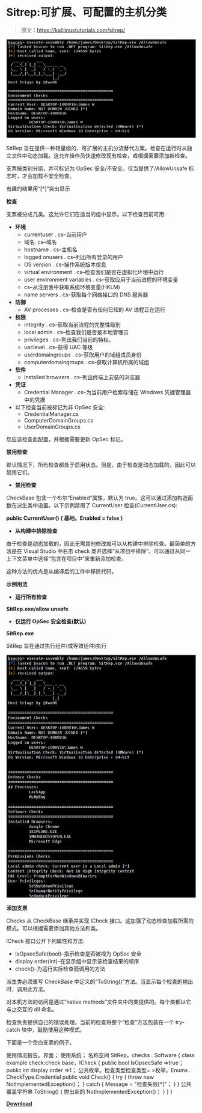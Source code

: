 # Sitrep:可扩展、可配置的主机分类

> 原文：<https://kalilinuxtutorials.com/sitrep/>

[![Sitrep : Extensible, Configurable Host Triage](img//2f33ab1d7b576fcfd42a873b38976bef.png "Sitrep : Extensible, Configurable Host Triage")](https://1.bp.blogspot.com/-B66QBTi6z-I/X23UCtuE4jI/AAAAAAAAHqI/V3RlT9rVauYfr3pT0ocNaKXp63YEzz1ogCLcBGAsYHQ/s728/Usage-1%25281%2529.png)

SitRep 旨在提供一种轻量级的、可扩展的主机分流替代方案。检查在运行时从独立文件中动态加载。这允许操作员快速修改现有检查，或根据需要添加新检查。

支票按类别分组，并可标记为 OpSec 安全/不安全。仅当提供了/AllowUnsafe 标志时，才会加载不安全检查。

有趣的结果用“[*]”突出显示

**检查**

支票被分成几类。这允许它们在适当的组中显示。以下检查目前可用:

*   **环境**
    *   currentuser . cs–当前用户
    *   域名. cs–域名
    *   hostname . cs–主机名
    *   logged onusers . cs–列出所有登录的用户
    *   OS version . cs–操作系统版本信息
    *   virtual environment . cs–检查我们是否在虚拟化环境中运行
    *   user environment variables . cs–获取应用于当前进程的环境变量
    *   cs–从注册表中获取系统环境变量(HKLM)
    *   name servers . cs–获取每个网络接口的 DNS 服务器
*   **防御**
    *   AV processes . cs–检查是否有任何已知的 AV 进程正在运行
*   **权限**
    *   integrity . cs–获取当前流程的完整性级别
    *   local admin . cs–检查我们是否是本地管理员
    *   privileges . cs–列出我们当前的特权。
    *   uaclevel . cs–获得 UAC 等级
    *   userdomaingroups . cs–获取用户的域组成员身份
    *   computerdomaingroups . cs–获取计算机所属的域组
*   **软件**
    *   installed browsers . cs–列出终端上安装的浏览器
*   **凭证**
    *   Credential Manager . cs–为当前用户检索存储在 Windows 凭据管理器中的凭据
*   以下检查当前被标记为非 OpSec 安全:
    *   CredentialManager.cs
    *   ComputerDomainGroups.cs
    *   UserDomainGroups.cs

您应该检查此配置，并根据需要更新 OpSec 标记。

**禁用检查**

默认情况下，所有检查都处于启用状态。但是，由于检查是动态加载的，因此可以禁用它们。

*   **禁用检查**

CheckBase 包含一个布尔“Enabled”属性，默认为 true。这可以通过添加构造函数在派生类中设置。以下示例禁用了 CurrentUser 检查(CurrentUser.cs):

**public CurrentUser()
{
基地。Enabled = false
}**

*   **从构建中排除检查**

由于检查是动态加载的，因此无需其他修改就可以从构建中排除检查。最简单的方法是在 Visual Studio 中右击 check 类并选择“从项目中排除”。可以通过从同一上下文菜单中选择“包含在项目中”来重新添加检查。

这种方法的优点是从编译后的工件中移除代码。

**示例用法**

*   **运行所有检查**

**SitRep.exe/allow unsafe**

*   **仅运行 OpSec 安全检查(默认)**

**SitRep.exe**

SitRep 旨在通过执行组件(或等效组件)执行

![](img//306f6934dab7a7f1892e4592f933ba0d.png)

**添加支票**

Checks 从 CheckBase 继承并实现 ICheck 接口。这加强了动态检查加载所需的模式。可以根据需要添加其他方法和类。

ICheck 接口公开下列属性和方法:

*   IsOpsecSafe(bool)–指示检查是否被视为 OpSec 安全
*   display order(int)–在显示组中显示该检查结果的顺序
*   check()–为运行实际检查而调用的方法

派生类必须重写 CheckBase 中定义的“ToString()”方法。当显示每个检查的输出时，调用此方法。

对本机方法的访问是通过“native methods”文件夹中的类提供的。每个类都以它与之交互的 dll 命名。

检查负责提供自己的错误处理。当前的检查将整个“检查”方法包装在一个 try-catch 块中，鼓励使用这种模式。

下面是一个空白支票的例子。

使用情况报告。界面；
使用系统；
名称空间 SitRep。checks . Software
{
class example check:check base，ICheck
{
public bool IsOpsecSafe =>true；
public int display order =>1；
公共枚举。检查类型检查类型= >枚举。Enums . CheckType.Credential
public void Check()
{
try
{
throw new NotImplementedException()；
}
catch
{
Message = "检查失败[*]"；
}
}
公共覆盖字符串 ToString()
{
抛出新的 NotImplementedException()；
}
}
}

[**Download**](https://github.com/mdsecactivebreach/sitrep)